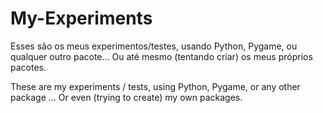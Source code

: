 # My-Experiments

Esses são os meus experimentos/testes, usando Python, Pygame, ou qualquer outro pacote… Ou até mesmo (tentando criar) os meus próprios pacotes.

These are my experiments / tests, using Python, Pygame, or any other package ... Or even (trying to create) my own packages.
